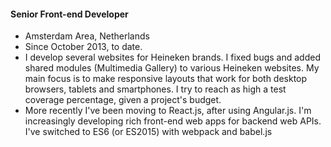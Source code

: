 #### Senior Front-end Developer
* Amsterdam Area, Netherlands
* Since October 2013, to date.
* I develop several websites for Heineken brands. I fixed bugs and added shared modules (Multimedia Gallery) to various Heineken websites. My main focus is to make responsive layouts that work for both desktop browsers, tablets and smartphones. I try to reach as high a test coverage percentage, given a project's budget.
* More recently I've been moving to React.js, after using Angular.js. I'm increasingly developing rich front-end web apps for backend web APIs. I've switched to ES6 (or ES2015) with webpack and babel.js


